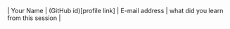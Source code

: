 <!---
* The best practice to make contribution is by making a branch for your changes
* Don't edit this file directly. Please make a copy of this and rename it yourname.md
* Strictly follow this syntax for adding your info
--->


| Your Name | (GitHub id)[profile link] | E-mail address | what did you learn from this session |
